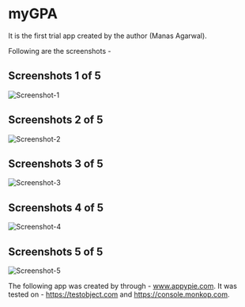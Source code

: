 # myGPA

It is the first trial app created by the author (Manas Agarwal). 

Following are the screenshots - 

## Screenshots 1 of 5
![Screenshot-1](Screenshots/screenshot_1.jpg)

## Screenshots 2 of 5
![Screenshot-2](Screenshots/screenshot_2.jpg)

## Screenshots 3 of 5
![Screenshot-3](Screenshots/screenshot_3.jpg)

## Screenshots 4 of 5
![Screenshot-4](Screenshots/screenshot_4.jpg)

## Screenshots 5 of 5
![Screenshot-5](Screenshots/screenshot_5.jpg)



The following app was created by through - www.appypie.com.
It was tested on - https://testobject.com and https://console.monkop.com. 
